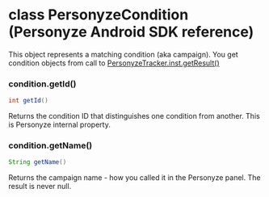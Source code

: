 # class PersonyzeCondition (Personyze Android SDK reference)

This object represents a matching condition (aka campaign). You get condition objects from call to [PersonyzeTracker.inst.getResult()](../PersonyzeTracker/README.md#personyzetrackerinstgetresult)

### condition.getId()

```java
int getId()
```

Returns the condition ID that distinguishes one condition from another. This is Personyze internal property.

### condition.getName()

```java
String getName()
```

Returns the campaign name - how you called it in the Personyze panel. The result is never null.
